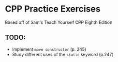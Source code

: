 # CPP Practice Exercises
Based off of Sam's Teach Yourself CPP Eighth Edition

## TODO:
- Implement `move constructor` (p. 245)
- Study different uses of the `static` keyword (p.247)